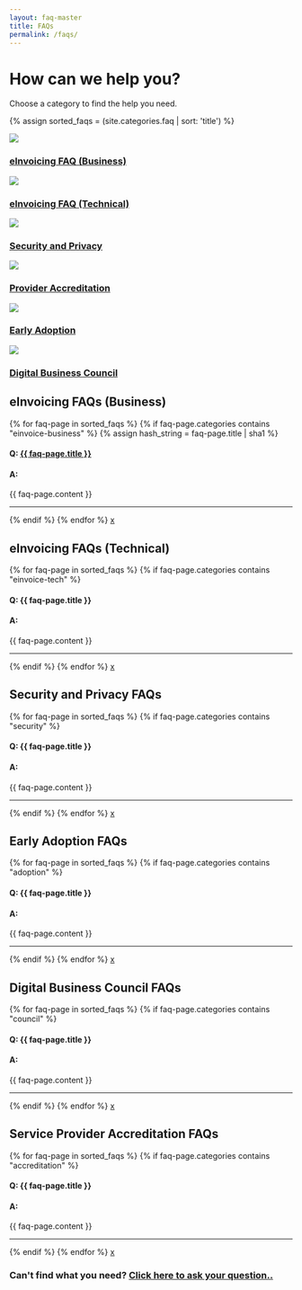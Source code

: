 ```yaml
---
layout: faq-master
title: FAQs
permalink: /faqs/
---
```


# How can we help you?

Choose a category to find the help you need.

<div class="faq-toc">

{% assign sorted_faqs = (site.categories.faq | sort: 'title') %}

<div class="faq-category">
    <img src="{{ site.url | absolute}}\images\security.png" class="category-img"/>
    <h3><a href="#einvoicing-business">eInvoicing FAQ (Business)</a></h3>
</div>


<div class="faq-category">
    <img src="{{ site.url | absolute}}\images\security.png" class="category-img"/>
    <h3><a href="#einvoicing-technical">eInvoicing FAQ (Technical)</a></h3>
</div>

<div class="faq-category">
     <img src="{{ site.url | absolute}}\images\security.png" class="category-img"/>
     <h3><a href="#security-privacy">Security and Privacy</a></h3>
</div>

<div class="faq-category">
    <img src="{{ site.url | absolute}}\images\security.png" class="category-img"/>
    <h3><a href="#provider-accreditation">Provider Accreditation</a></h3>
</div>

<div class="faq-category">
    <img src="{{ site.url | absolute}}\images\security.png" class="category-img"/>
    <h3><a href="#early-adoption">Early Adoption</a></h3>
</div>

<div class="faq-category">
    <img src="{{ site.url | absolute}}\images\security.png" class="category-img"/>
    <h3><a href="#council-faqs">Digital Business Council</a></h3>
</div>

<section id="einvoicing-business" >
<div class="faq-answers">
<h2>eInvoicing FAQs (Business)</h2>
            {% for faq-page in sorted_faqs %}
                {% if faq-page.categories contains "einvoice-business" %}
                    {% assign hash_string = faq-page.title  | sha1 %}
                    <h4>Q: <a href="#{{ hash_string }}" >{{ faq-page.title }}</a></h4>
                    <div class="faq-answers-answerblock" id="{{  hash_string }}">
                        <h4>A:</h4> {{ faq-page.content }}
                    </div>
                    <hr/>
                {% endif %}
            {% endfor %}
 <a href="#" class="close">x</a>
</div>
</section>

<section id="einvoicing-technical" >
<div class="faq-answers">
<h2>eInvoicing FAQs (Technical)</h2>
            {% for faq-page in sorted_faqs %}
                {% if faq-page.categories contains "einvoice-tech" %}
                    <h4>Q: {{ faq-page.title }}</h4>
                    <h4>A:</h4> {{ faq-page.content }}
                    <hr/>
                {% endif %}
            {% endfor %}
 <a href="#" class="close">x</a>
</div>
</section>

<section id="security-privacy" >
<div class="faq-answers">
<h2>Security and Privacy FAQs</h2>
            {% for faq-page in sorted_faqs %}
                {% if faq-page.categories contains "security" %}
                    <h4>Q: {{ faq-page.title }}</h4>
                    <h4>A:</h4> {{ faq-page.content }}
                    <hr/>
                {% endif %}
            {% endfor %}
 <a href="#" class="close">x</a>
</div>
</section>

<section id="early-adoption" >
<div class="faq-answers">
<h2>Early Adoption FAQs</h2>
            {% for faq-page in sorted_faqs %}
                {% if faq-page.categories contains "adoption" %}
                    <h4>Q: {{ faq-page.title }}</h4>
                    <h4>A:</h4> {{ faq-page.content }}
                    <hr/>
                {% endif %}
            {% endfor %}
 <a href="#" class="close">x</a>
</div>
</section>

<section id="council-faqs" >
<div class="faq-answers">
<h2>Digital Business Council FAQs</h2>
            {% for faq-page in sorted_faqs %}
                {% if faq-page.categories contains "council" %}
                    <h4>Q: {{ faq-page.title }}</h4>
                    <h4>A:</h4> {{ faq-page.content }}
                    <hr/>
                {% endif %}
            {% endfor %}
 <a href="#" class="close">x</a>
</div>
</section>

<section id="provider-accreditation" >
<div class="faq-answers">
<h2>Service Provider Accreditation FAQs</h2>
            {% for faq-page in sorted_faqs %}
                {% if faq-page.categories contains "accreditation" %}
                    <h4>Q: {{ faq-page.title }}</h4>
                    <h4>A:</h4> {{ faq-page.content }}
                    <hr/>
                {% endif %}
            {% endfor %}
 <a href="#" class="close">x</a>
</div>
</section>
</div>

### Can't find what you need?  [Click here to ask your question..](mailto:contact@digitalbusinesscouncil.com.au)

<script src="{{site.url | absolute}}/javascripts/classie.js"></script>
<script src="{{site.url | absolute}}/javascripts/overlay.js"></script>

